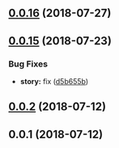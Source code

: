 <a name="0.0.16"></a>
## [0.0.16](https://github.com/ts020/vue-cli-plugin-commentary/compare/0.0.15...0.0.16) (2018-07-27)



<a name="0.0.15"></a>
## [0.0.15](https://github.com/ts020/vue-cli-plugin-commentary/compare/0.0.2...0.0.15) (2018-07-23)


### Bug Fixes

* **story:** fix ([d5b655b](https://github.com/ts020/vue-cli-plugin-commentary/commit/d5b655b))



<a name="0.0.2"></a>
## [0.0.2](https://github.com/ts020/vue-cli-plugin-commentary/compare/0.0.1...0.0.2) (2018-07-12)



<a name="0.0.1"></a>
## 0.0.1 (2018-07-12)



